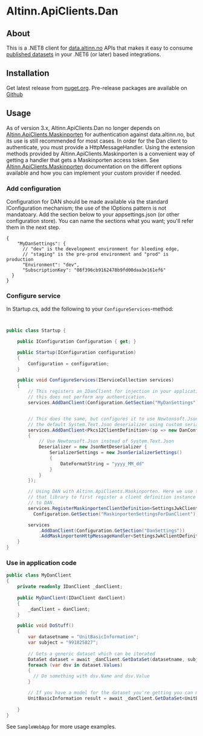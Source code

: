 # Altinn.ApiClients.Dan

## About
This is a .NET8 client for [data.altinn.no](https://data.altinn.no) APIs that makes it easy to consume [published datasets](https://altinn.github.io/docs/utviklingsguider/data.altinn.no/beviskoder/) in your .NET6 (or later) based integrations.

## Installation

Get latest release from [nuget.org](https://www.nuget.org/packages/Altinn.ApiClients.Dan). Pre-release packages are available on [Github](https://github.com/Altinn/altinn-apiclient-dan/packages/)

## Usage

As of version 3.x, Altinn.ApiClients.Dan no longer depends on [Altinn.ApiClients.Maskinporten](https://github.com/Altinn/altinn-apiclient-maskinporten/) for authentication against data.altinn.no, but its use is still recommended for most cases. In order for the Dan client to authenticate, you must provide a HttpMessageHandler. Using the extension methods provided by Altinn.ApiClients.Maskinporten is a convenient way of getting a handler that gets a Maskinporten access token. See [Altinn.ApiClients.Maskinporten](https://github.com/Altinn/altinn-apiclient-maskinporten/) documentation on the different options available and how you can implement your custom provider if needed. 

### Add configuration

Configuration for DAN should be made available via the standard IConfiguration mechanism; the use of the IOptions pattern is not mandatoary. Add the section below to your appsettings.json (or other configuration store). You can name the sections what you want; you'll refer them in the next step.

```jsonc
{
    "MyDanSettings": {
      // "dev" is the development environment for bleeding edge, 
      // "staging" is the pre-prod environment and "prod" is production
      "Environment": "dev",
      "SubscriptionKey": "08f396cb9162478b9fd00daa3e161ef6"
  }
}
```

### Configure service

In Startup.cs, add the following to your `ConfigureServices`-method:

```csharp


public class Startup {

    public IConfiguration Configuration { get; }

    public Startup(IConfiguration configuration)
    {
        Configuration = configuration;
    }

    public void ConfigureServices(IServiceCollection services)
    {
        // This registers an IDanClient for injection in your application code. Note that
        // this does not perform any authentication.
        services.AddDanClient(Configuration.GetSection("MyDanSettings"));


        // This does the same, but configures it to use Newtonsoft.Json instead of
        // the default System.Text.Json deserializer using custom serializer settings
        services.AddDanClient<Pkcs12ClientDefinition>(sp => new DanConfiguration
        {
            // Use Newtonsoft.Json instead of System.Text.Json
            Deserializer = new JsonNetDeserializer {
                SerializerSettings = new JsonSerializerSettings()
                {
                    DateFormatString = "yyyy_MM_dd"
                }
            }
        });

        // Using DAN with Altinn.ApiClients.Maskinporten. Here we use the extension methods provided by
        // that library to first register a client definition instance and the attach it as a HttpMessageHandler
        // to DAN.
        services.RegisterMaskinportenClientDefinition<SettingsJwkClientDefinition>("my-client-definition-for-dan", 
          Configuration.GetSection("MaskinportenSettingsForDanClient"));

        services
            .AddDanClient(Configuration.GetSection("DanSettings"))
            .AddMaskinportenHttpMessageHandler<SettingsJwkClientDefinition>("my-client-definition-for-dan");
    }
}
```

### Use in application code

```csharp
public class MyDanClient 
{
    private readonly IDanClient _danClient;
    
    public MyDanClient(IDanClient danClient)
    {
        _danClient = danClient;
    }

    public void DoStuff()
    {
        var datasetname = "UnitBasicInformation";
        var subject = "991825827";
        
        // Gets a generic dataset which can be iterated
        DataSet dataset = await _danClient.GetDataSet(datasetname, subject);
        foreach (var dsv in dataset.Values)
        {
          // Do something with dsv.Name and dsv.Value
        }

        // If you have a model for the dataset you're getting you can map it directly
        UnitBasicInformation result = await _danClient.GetDataSet<UnitBasicInformation>(datasetname, subject);
        
    }
}
```
See `SampleWebApp` for more usage examples.
